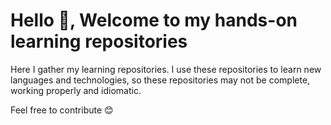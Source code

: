 # Hello 👋, Welcome to my hands-on learning repositories

Here I gather my learning repositories. I use these repositories
to learn new languages and technologies, so these repositories may
not be complete, working properly and idiomatic.

Feel free to contribute 😊
